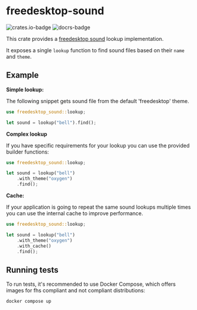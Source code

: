 # freedesktop-sound
![crates.io-badge](https://img.shields.io/crates/v/freedesktop-sound)
![docrs-badge](https://img.shields.io/docsrs/freedesktop-sound)

 This crate provides a [freedesktop sound](https://specifications.freedesktop.org/sound-theme-spec/latest/sound_lookup.html) lookup implementation.

 It exposes a single `lookup` function to find sound files based on their `name` and `theme`.

 ## Example

 **Simple lookup:**

 The following snippet gets sound file from the default 'freedesktop' theme.

 ```rust
 use freedesktop_sound::lookup;

 let sound = lookup("bell").find();
```

**Complex lookup**

If you have specific requirements for your lookup you can use the provided builder functions:

```rust
use freedesktop_sound::lookup;

let sound = lookup("bell")
    .with_theme("oxygen")
    .find();
```

 **Cache:**

 If your application is going to repeat the same sound lookups multiple times
 you can use the internal cache to improve performance.

 ```rust
 use freedesktop_sound::lookup;

 let sound = lookup("bell")
     .with_theme("oxygen")
     .with_cache()
     .find();
```

## Running tests

To run tests, it's recommended to use Docker Compose, which offers images for fhs compliant and not compliant distributions:

```
docker compose up
```
